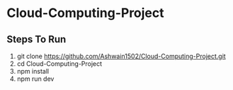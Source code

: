 # Cloud-Computing-Project

## Steps To Run
1. git clone https://github.com/Ashwain1502/Cloud-Computing-Project.git
2. cd Cloud-Computing-Project
3. npm install
4. npm run dev
